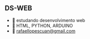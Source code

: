 ## DS-WEB
- 🔭 estudando desenvolvimento web
- 🌱 HTML, PYTHON, ARDUINO
- 💬 rafaellopescuan@gmail.com


